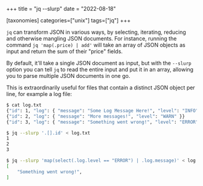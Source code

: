 +++
title = "jq --slurp"
date = "2022-08-18"

[taxonomies]
categories=["unix"]
tags=["jq"]
+++

`jq` can transform JSON in various ways, by selecting, iterating, reducing and otherwise mangling JSON documents. For
instance, running the command `jq 'map(.price) | add'` will take an array of JSON objects as input and return the sum of
their "price" fields.

By default, it'll take a single JSON document as input, but with the `--slurp` option you can tell `jq` to read the
entire input and put it in an array, allowing you to parse multiple JSON documents in one go.

This is extraordinarily useful for files that contain a distinct JSON object per line, for example a log file:

```sh
$ cat log.txt
{"id": 1, "log": { "message": "Some Log Message Here!", "level": "INFO" }}
{"id": 2, "log": { "message": "More messages!", "level": "WARN" }}
{"id": 3, "log": { "message": "Something went wrong!", "level": "ERROR" }}

$ jq --slurp '.[].id' < log.txt
1
2
3

$ jq --slurp 'map(select(.log.level == "ERROR") | .log.message)' < log.txt
[
    "Something went wrong!",
]
```
